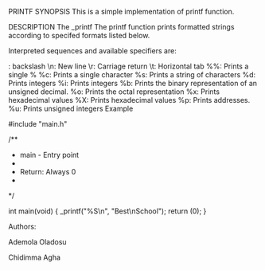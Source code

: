 PRINTF
SYNOPSIS
This is a simple implementation of printf function.

DESCRIPTION
The _printf The printf function prints formatted strings according to specifed formats listed below.

Interpreted sequences and available specifiers are:

\: backslash
\n: New line
\r: Carriage return
\t: Horizontal tab
%%: Prints a single %
%c: Prints a single character
%s: Prints a string of characters
%d: Prints integers
%i: Prints integers
%b: Prints the binary representation of an unsigned decimal.
%o: Prints the octal representation
%x: Prints hexadecimal values
%X: Prints hexadecimal values
%p: Prints addresses.
%u: Prints unsigned integers
Example

#include "main.h"

/**
 * main - Entry point
 *
 * Return: Always 0
 *
 */

int main(void)
{
    _printf("%S\n", "Best\nSchool");
    return (0);
}

Authors:

Ademola Oladosu

Chidimma Agha
